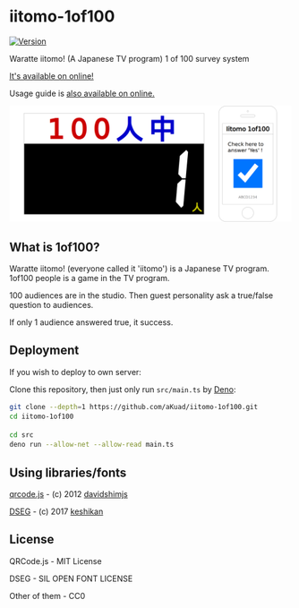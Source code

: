 # iitomo-1of100

[![Version](https://img.shields.io/github/v/release/aKuad/iitomo-1of100)](https://github.com/aKuad/iitomo-1of100/releases)

Waratte iitomo! (A Japanese TV program) 1 of 100 survey system

[It's available on online!](https://iitomo-1of100.deno.dev/)

Usage guide is [also available on online.](https://akuad.github.io/iitomo-1of100)

![Top image](./assets/top-image.webp)

## What is 1of100?

Waratte iitomo! (everyone called it 'iitomo') is a Japanese TV program. 1of100 people is a game in the TV program.

100 audiences are in the studio. Then guest personality ask a true/false question to audiences.

If only 1 audience answered true, it success.

## Deployment

If you wish to deploy to own server:

Clone this repository, then just only run `src/main.ts` by [Deno](https://deno.com/):

```sh
git clone --depth=1 https://github.com/aKuad/iitomo-1of100.git
cd iitomo-1of100

cd src
deno run --allow-net --allow-read main.ts
```

## Using libraries/fonts

[qrcode.js](https://davidshimjs.github.io/qrcodejs/) - (c) 2012 [davidshimjs](https://github.com/davidshimjs)

[DSEG](https://www.keshikan.net/fonts-e.html) - (c) 2017 [keshikan](http://www.keshikan.net)

## License

QRCode.js - MIT License

DSEG - SIL OPEN FONT LICENSE

Other of them - CC0
